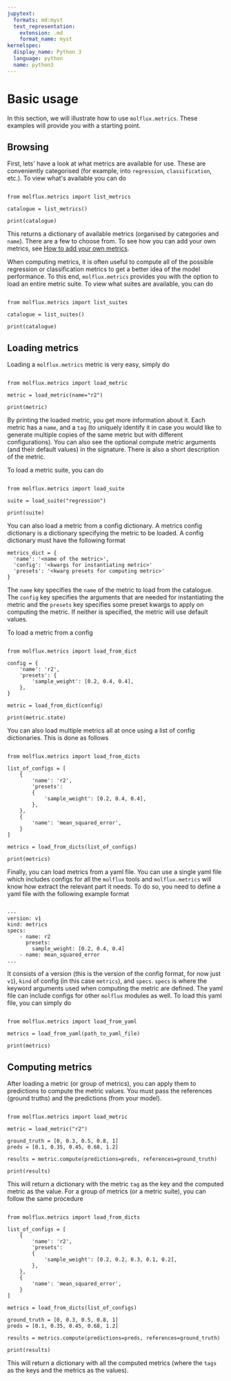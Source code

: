 ```yaml
---
jupytext:
  formats: md:myst
  text_representation:
    extension: .md
    format_name: myst
kernelspec:
  display_name: Python 3
  language: python
  name: python3
---
```


# Basic usage

In this section, we will illustrate how to use ``molflux.metrics``. These examples will provide you with a starting
point.


## Browsing

First, lets' have a look at what metrics are available for use. These are conveniently categorised (for example,
into ``regression``, ``classification``, etc.). To view what's available you can do

```{code-cell} ipython3

from molflux.metrics import list_metrics

catalogue = list_metrics()

print(catalogue)
```

This returns a dictionary of available metrics (organised by categories and ``name``). There are a few to choose from.
To see how you can add your own metrics, see [How to add your own metrics](how_to_add_metrics.md).

When computing metrics, it is often useful to compute all of the possible regression or classification metrics to get a better
idea of the model performance. To this end, ``molflux.metrics`` provides you with the option to load an entire metric suite.
To view what suites are available, you can do

```{code-cell} ipython3

from molflux.metrics import list_suites

catalogue = list_suites()

print(catalogue)
```


## Loading metrics

Loading a ``molflux.metrics`` metric is very easy, simply do

```{code-cell} ipython3

from molflux.metrics import load_metric

metric = load_metric(name="r2")

print(metric)
```

By printing the loaded metric, you get more information about it. Each metric has a ``name``, and a ``tag``
(to uniquely identify it in case you would like to generate multiple copies of the same metric but with different
configurations). You can also see the optional compute metric arguments (and their default values) in the signature.
There is also a short description of the metric.

To load a metric suite, you can do
```{code-cell} ipython3

from molflux.metrics import load_suite

suite = load_suite("regression")

print(suite)
```

You can also load a metric from a config dictionary. A metrics config dictionary is a dictionary specifying the metric to be
loaded. A config dictionary must have the following format
```{code-block} python
metrics_dict = {
  'name': '<name of the metric>',
  'config': '<kwargs for instantiating metric>'
  'presets': '<kwarg presets for computing metric>'
}
```

The ``name`` key specifies the ``name``  of the metric to load from the catalogue. The ``config`` key
specifies the arguments that are needed for instantiating the metric
and the ``presets`` key specifies some preset kwargs to apply on computing the metric. If neither
is specified, the metric will use default values.

To load a metric from a config

```{code-cell} ipython3

from molflux.metrics import load_from_dict

config = {
    'name': 'r2',
    'presets': {
        'sample_weight': [0.2, 0.4, 0.4],
    },
}

metric = load_from_dict(config)

print(metric.state)
```

You can also load multiple metrics all at once using a list of config dictionaries. This is done as follows


```{code-cell} ipython3

from molflux.metrics import load_from_dicts

list_of_configs = [
    {
        'name': 'r2',
        'presets':
        {
            'sample_weight': [0.2, 0.4, 0.4],
        },
    },
    {
        'name': 'mean_squared_error',
    }
]

metrics = load_from_dicts(list_of_configs)

print(metrics)
```


Finally, you can load metrics from a yaml file. You can use a single yaml file which includes configs for all the ``molflux`` tools
and ``molflux.metrics`` will know how extract the relevant part it needs. To do so, you need to define a yaml file with the
following example format

```{code-block} yaml

---
version: v1
kind: metrics
specs:
    - name: r2
      presets:
        sample_weight: [0.2, 0.4, 0.4]
    - name: mean_squared_error
...

```
It consists of a version (this is the version of the config format, for now just ``v1``), ``kind`` of config (in this case
``metrics``), and ``specs``. ``specs`` is where the keyword arguments used when computing the metric are defined. The
yaml file can include configs for other ``molflux`` modules as well. To load this yaml file, you can simply do


```{code-block} ipython3

from molflux.metrics import load_from_yaml

metrics = load_from_yaml(path_to_yaml_file)

print(metrics)
```


## Computing metrics

After loading a metric (or group of metrics), you can apply them to predictions to compute the metric values. You must pass
the references (ground truths) and the predictions (from your model).

```{code-cell} ipython3

from molflux.metrics import load_metric

metric = load_metric("r2")

ground_truth = [0, 0.3, 0.5, 0.8, 1]
preds = [0.1, 0.35, 0.45, 0.68, 1.2]

results = metric.compute(predictions=preds, references=ground_truth)

print(results)
```

This will return a dictionary with the metric ``tag`` as the key and the computed metric as the value. For a group
of metrics (or a metric suite), you can follow the same procedure

```{code-cell} ipython3

from molflux.metrics import load_from_dicts

list_of_configs = [
    {
        'name': 'r2',
        'presets':
        {
            'sample_weight': [0.2, 0.2, 0.3, 0.1, 0.2],
        },
    },
    {
        'name': 'mean_squared_error',
    }
]

metrics = load_from_dicts(list_of_configs)

ground_truth = [0, 0.3, 0.5, 0.8, 1]
preds = [0.1, 0.35, 0.45, 0.68, 1.2]

results = metrics.compute(predictions=preds, references=ground_truth)

print(results)

```

This will return a dictionary with all the computed metrics (where the ``tags`` as the keys and the metrics as the values).
